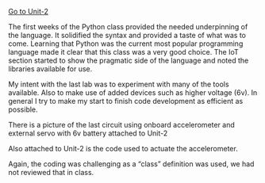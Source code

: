 
[Go to Unit-2](https://github.com/kschellack/Unit-2)

The first weeks of the Python class provided the needed underpinning of the language. It solidified the syntax and provided a taste of what was to come. Learning that Python was the current most popular programming language made it clear that this class was a very good choice. The IoT section started to show the pragmatic side of the language and noted the libraries available for use.

My intent with the last lab was to experiment with many of the tools available. Also to  make use of added devices such as higher voltage (6v). In general I try to make my start to finish code development as efficient as possible. 

There is a picture of the last circuit using onboard accelerometer and external servo with 6v battery attached to Unit-2

Also attached to Unit-2 is the code used to actuate the accelerometer.

Again, the coding was challenging as a “class” definition was used, we had not reviewed that in class.





